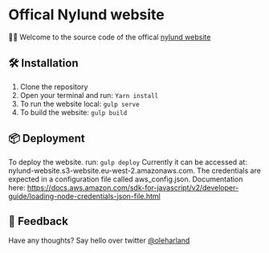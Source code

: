 # Offical Nylund website

👋🏻 Welcome to the source code of the offical [nylund website](http://insertfinalurlhere.com)

## 🛠 Installation

1. Clone the repository
2. Open your terminal and run: `Yarn install`
3. To run the website local: `gulp serve`
4. To build the website: `gulp build`

## 📦 Deployment
To deploy the website. run: `gulp deploy`
Currently it can be accessed at: nylund-website.s3-website.eu-west-2.amazonaws.com. The credentials are expected
in a configuration file called aws_config.json. Documentation here:
https://docs.aws.amazon.com/sdk-for-javascript/v2/developer-guide/loading-node-credentials-json-file.html

## 📝 Feedback
Have any thoughts? Say hello over twitter [@oleharland](http://www.twitter.com/oleharland)
